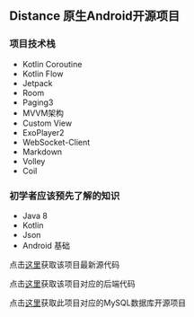 ## Distance 原生Android开源项目

### 项目技术栈
  - Kotlin Coroutine
  - Kotlin Flow
  - Jetpack
  - Room
  - Paging3
  - MVVM架构
  - Custom View
  - ExoPlayer2
  - WebSocket-Client
  - Markdown
  - Volley
  - Coil
### 初学者应该预先了解的知识
  - Java 8
  - Kotlin
  - Json
  - Android 基础

点击[这里](https://github.com/thxbrop/Distance)获取该项目最新源代码

点击[这里](https://github.com/thxbrop/DistanceTomcat)获取该项目对应的后端代码

点击[这里]()获取此项目对应的MySQL数据库开源项目
